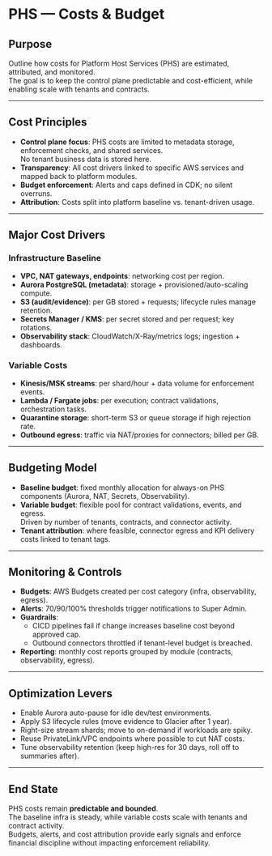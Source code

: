 # PHS — Costs & Budget

## Purpose
Outline how costs for Platform Host Services (PHS) are estimated, attributed, and monitored.  
The goal is to keep the control plane predictable and cost-efficient, while enabling scale with tenants and contracts.

---

## Cost Principles
- **Control plane focus**: PHS costs are limited to metadata storage, enforcement checks, and shared services.  
  No tenant business data is stored here.
- **Transparency**: All cost drivers linked to specific AWS services and mapped back to platform modules.
- **Budget enforcement**: Alerts and caps defined in CDK; no silent overruns.
- **Attribution**: Costs split into platform baseline vs. tenant-driven usage.

---

## Major Cost Drivers

### Infrastructure Baseline
- **VPC, NAT gateways, endpoints**: networking cost per region.
- **Aurora PostgreSQL (metadata)**: storage + provisioned/auto-scaling compute.
- **S3 (audit/evidence)**: per GB stored + requests; lifecycle rules manage retention.
- **Secrets Manager / KMS**: per secret stored and per request; key rotations.
- **Observability stack**: CloudWatch/X-Ray/metrics logs; ingestion + dashboards.

### Variable Costs
- **Kinesis/MSK streams**: per shard/hour + data volume for enforcement events.
- **Lambda / Fargate jobs**: per execution; contract validations, orchestration tasks.
- **Quarantine storage**: short-term S3 or queue storage if high rejection rate.
- **Outbound egress**: traffic via NAT/proxies for connectors; billed per GB.

---

## Budgeting Model
- **Baseline budget**: fixed monthly allocation for always-on PHS components (Aurora, NAT, Secrets, Observability).
- **Variable budget**: flexible pool for contract validations, events, and egress.  
  Driven by number of tenants, contracts, and connector activity.
- **Tenant attribution**: where feasible, connector egress and KPI delivery costs linked to tenant tags.

---

## Monitoring & Controls
- **Budgets**: AWS Budgets created per cost category (infra, observability, egress).
- **Alerts**: 70/90/100% thresholds trigger notifications to Super Admin.
- **Guardrails**:
  - CICD pipelines fail if change increases baseline cost beyond approved cap.
  - Outbound connectors throttled if tenant-level budget is breached.
- **Reporting**: monthly cost reports grouped by module (contracts, observability, egress).

---

## Optimization Levers
- Enable Aurora auto-pause for idle dev/test environments.
- Apply S3 lifecycle rules (move evidence to Glacier after 1 year).
- Right-size stream shards; move to on-demand if workloads are spiky.
- Reuse PrivateLink/VPC endpoints where possible to cut NAT costs.
- Tune observability retention (keep high-res for 30 days, roll off to summaries after).

---

## End State
PHS costs remain **predictable and bounded**.  
The baseline infra is steady, while variable costs scale with tenants and contract activity.  
Budgets, alerts, and cost attribution provide early signals and enforce financial discipline without impacting enforcement reliability.
